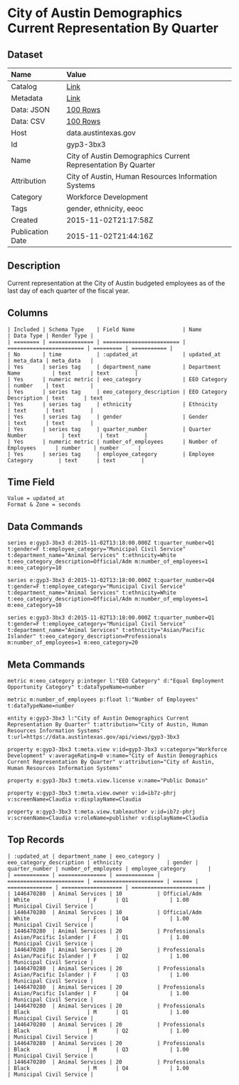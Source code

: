 # City of Austin Demographics Current Representation By Quarter

## Dataset

| Name | Value |
| :--- | :---- |
| Catalog | [Link](https://catalog.data.gov/dataset/city-of-austin-demographics-current-representation-by-quarter) |
| Metadata | [Link](https://data.austintexas.gov/api/views/gyp3-3bx3) |
| Data: JSON | [100 Rows](https://data.austintexas.gov/api/views/gyp3-3bx3/rows.json?max_rows=100) |
| Data: CSV | [100 Rows](https://data.austintexas.gov/api/views/gyp3-3bx3/rows.csv?max_rows=100) |
| Host | data.austintexas.gov |
| Id | gyp3-3bx3 |
| Name | City of Austin Demographics Current Representation By Quarter |
| Attribution | City of Austin, Human Resources Information Systems |
| Category | Workforce Development |
| Tags | gender, ethnicity, eeoc |
| Created | 2015-11-02T21:17:58Z |
| Publication Date | 2015-11-02T21:44:16Z |

## Description

Current representation at the City of Austin budgeted employees as of the last day of each quarter of the fiscal year.

## Columns

```ls
| Included | Schema Type    | Field Name               | Name                     | Data Type | Render Type |
| ======== | ============== | ======================== | ======================== | ========= | =========== |
| No       | time           | :updated_at              | updated_at               | meta_data | meta_data   |
| Yes      | series tag     | department_name          | Department Name          | text      | text        |
| Yes      | numeric metric | eeo_category             | EEO Category             | number    | text        |
| Yes      | series tag     | eeo_category_description | EEO Category Description | text      | text        |
| Yes      | series tag     | ethnicity                | Ethnicity                | text      | text        |
| Yes      | series tag     | gender                   | Gender                   | text      | text        |
| Yes      | series tag     | quarter_number           | Quarter Number           | text      | text        |
| Yes      | numeric metric | number_of_employees      | Number of Employees      | number    | number      |
| Yes      | series tag     | employee_category        | Employee Category        | text      | text        |
```

## Time Field

```ls
Value = updated_at
Format & Zone = seconds
```

## Data Commands

```ls
series e:gyp3-3bx3 d:2015-11-02T13:18:00.000Z t:quarter_number=Q1 t:gender=F t:employee_category="Municipal Civil Service" t:department_name="Animal Services" t:ethnicity=White t:eeo_category_description=Official/Adm m:number_of_employees=1 m:eeo_category=10

series e:gyp3-3bx3 d:2015-11-02T13:18:00.000Z t:quarter_number=Q4 t:gender=F t:employee_category="Municipal Civil Service" t:department_name="Animal Services" t:ethnicity=White t:eeo_category_description=Official/Adm m:number_of_employees=1 m:eeo_category=10

series e:gyp3-3bx3 d:2015-11-02T13:18:00.000Z t:quarter_number=Q1 t:gender=F t:employee_category="Municipal Civil Service" t:department_name="Animal Services" t:ethnicity="Asian/Pacific Islander" t:eeo_category_description=Professionals m:number_of_employees=1 m:eeo_category=20
```

## Meta Commands

```ls
metric m:eeo_category p:integer l:"EEO Category" d:"Equal Employment Opportunity Category" t:dataTypeName=number

metric m:number_of_employees p:float l:"Number of Employees" t:dataTypeName=number

entity e:gyp3-3bx3 l:"City of Austin Demographics Current Representation By Quarter" t:attribution="City of Austin, Human Resources Information Systems" t:url=https://data.austintexas.gov/api/views/gyp3-3bx3

property e:gyp3-3bx3 t:meta.view v:id=gyp3-3bx3 v:category="Workforce Development" v:averageRating=0 v:name="City of Austin Demographics Current Representation By Quarter" v:attribution="City of Austin, Human Resources Information Systems"

property e:gyp3-3bx3 t:meta.view.license v:name="Public Domain"

property e:gyp3-3bx3 t:meta.view.owner v:id=ib7z-phrj v:screenName=Claudia v:displayName=Claudia

property e:gyp3-3bx3 t:meta.view.tableauthor v:id=ib7z-phrj v:screenName=Claudia v:roleName=publisher v:displayName=Claudia
```

## Top Records

```ls
| :updated_at | department_name | eeo_category | eeo_category_description | ethnicity              | gender | quarter_number | number_of_employees | employee_category       | 
| =========== | =============== | ============ | ======================== | ====================== | ====== | ============== | =================== | ======================= | 
| 1446470280  | Animal Services | 10           | Official/Adm             | White                  | F      | Q1             | 1.00                | Municipal Civil Service | 
| 1446470280  | Animal Services | 10           | Official/Adm             | White                  | F      | Q4             | 1.00                | Municipal Civil Service | 
| 1446470280  | Animal Services | 20           | Professionals            | Asian/Pacific Islander | F      | Q1             | 1.00                | Municipal Civil Service | 
| 1446470280  | Animal Services | 20           | Professionals            | Asian/Pacific Islander | F      | Q2             | 1.00                | Municipal Civil Service | 
| 1446470280  | Animal Services | 20           | Professionals            | Asian/Pacific Islander | F      | Q3             | 1.00                | Municipal Civil Service | 
| 1446470280  | Animal Services | 20           | Professionals            | Asian/Pacific Islander | F      | Q4             | 1.00                | Municipal Civil Service | 
| 1446470280  | Animal Services | 20           | Professionals            | Black                  | M      | Q1             | 1.00                | Municipal Civil Service | 
| 1446470280  | Animal Services | 20           | Professionals            | Black                  | M      | Q2             | 1.00                | Municipal Civil Service | 
| 1446470280  | Animal Services | 20           | Professionals            | Black                  | M      | Q3             | 1.00                | Municipal Civil Service | 
| 1446470280  | Animal Services | 20           | Professionals            | Black                  | M      | Q4             | 1.00                | Municipal Civil Service | 
```